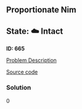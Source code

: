 ## Proportionate Nim

## State: :cloud: **Intact**

**ID: 665**

[Problem Description](https://projecteuler.net/problem=665)

[Source code](main.cpp)

### Solution
0